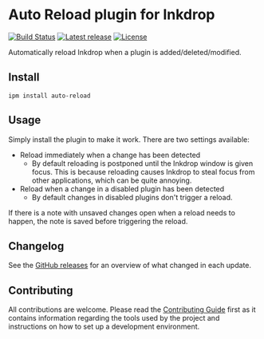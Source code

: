# Auto Reload plugin for Inkdrop

[![Build Status](https://github.com/jmerle/inkdrop-auto-reload/workflows/Build/badge.svg)](https://github.com/jmerle/inkdrop-auto-reload/actions?query=workflow%3ABuild)
[![Latest release](https://img.shields.io/github/v/release/jmerle/inkdrop-auto-reload)](https://my.inkdrop.app/plugins/auto-reload)
[![License](https://img.shields.io/github/license/jmerle/inkdrop-auto-reload)](https://github.com/jmerle/inkdrop-auto-reload/blob/master/LICENSE)

Automatically reload Inkdrop when a plugin is added/deleted/modified.

## Install

```
ipm install auto-reload
```

## Usage

Simply install the plugin to make it work. There are two settings available:
- Reload immediately when a change has been detected
    - By default reloading is postponed until the Inkdrop window is given focus. This is because reloading causes Inkdrop to steal focus from other applications, which can be quite annoying.
- Reload when a change in a disabled plugin has been detected
    - By default changes in disabled plugins don't trigger a reload.

If there is a note with unsaved changes open when a reload needs to happen, the note is saved before triggering the reload.

## Changelog

See the [GitHub releases](https://github.com/jmerle/inkdrop-auto-reload/releases) for an overview of what changed in each update.

## Contributing

All contributions are welcome. Please read the [Contributing Guide](https://github.com/jmerle/inkdrop-auto-reload/blob/master/CONTRIBUTING.md) first as it contains information regarding the tools used by the project and instructions on how to set up a development environment.

